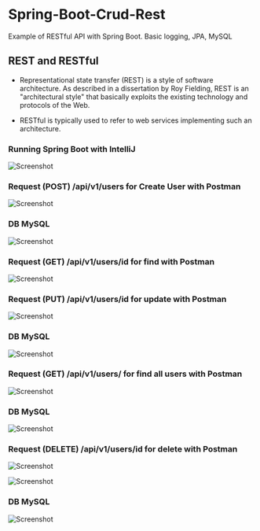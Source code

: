 # Spring-Boot-Crud-Rest

Example of RESTful API with Spring Boot. Basic logging, JPA, MySQL  

## REST and RESTful

- Representational state transfer (REST) is a style of software architecture. As described in a dissertation by Roy Fielding, REST is an "architectural style" that basically exploits the existing technology and protocols of the Web.

- RESTful is typically used to refer to web services implementing such an architecture.

### Running Spring Boot with IntelliJ

![Screenshot](/prtsc/RESTful-API-1.png)

### Request (POST) /api/v1/users for Create User with Postman

![Screenshot](/prtsc/RESTful-API-2.png)

### DB MySQL

![Screenshot](/prtsc/RESTful-API-2.1.png)

### Request (GET) /api/v1/users/id for find with Postman

![Screenshot](/prtsc/RESTful-API-3.png)

### Request (PUT) /api/v1/users/id for update with Postman

![Screenshot](/prtsc/RESTful-API-4.png)

### DB MySQL

![Screenshot](/prtsc/RESTful-API-4.1.png)

### Request (GET) /api/v1/users/ for find all users with Postman

![Screenshot](/prtsc/RESTful-API-5.png)

### DB MySQL

![Screenshot](/prtsc/RESTful-API-5.1.png)

### Request (DELETE) /api/v1/users/id for delete with Postman

![Screenshot](/prtsc/RESTful-API-6.png)

![Screenshot](/prtsc/RESTful-API-6.1.png)

### DB MySQL

![Screenshot](/prtsc/RESTful-API-6.2.png)











